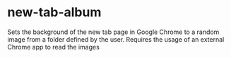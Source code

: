 # new-tab-album

Sets the background of the new tab page in Google Chrome to a random image from a folder defined by the user. Requires the usage of an external Chrome app to read the images
